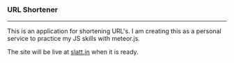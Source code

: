 ### URL Shortener

---

This is an application for shortening URL's. I am creating this as a personal service to practice my JS skills with meteor.js.

The site will be live at [slatt.in](http://slatt.in/) when it is ready.